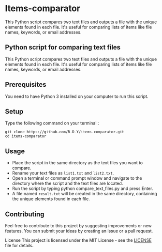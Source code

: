 # Items-comparator
This Python script compares two text files and outputs a file with the unique elements found in each file. It's useful for comparing lists of items like file names, keywords, or email addresses.


## Python script for comparing text files
This Python script compares two text files and outputs a file with the unique elements found in each file. It's useful for comparing lists of items like file names, keywords, or email addresses.

## Prerequisites
You need to have Python 3 installed on your computer to run this script.

## Setup
Type the following command on your terminal :
```plaintext
git clone https://github.com/R-D-Y/items-comparator.git
cd items-comparator
```

## Usage
- Place the script in the same directory as the text files you want to compare.
- Rename your text files as `list1.txt` and `list2.txt`.
- Open a terminal or command prompt window and navigate to the directory where the script and the text files are located.
- Run the script by typing python compare_text_files.py and press Enter.
- A file named `result.txt` will be created in the same directory, containing the unique elements found in each file.

## Contributing
Feel free to contribute to this project by suggesting improvements or new features. You can submit your ideas by creating an issue or a pull request.

License
This project is licensed under the MIT License - see the [LICENSE](https://github.com/R-D-Y/items-comparator/blob/main/LICENCE.md) file for details.
